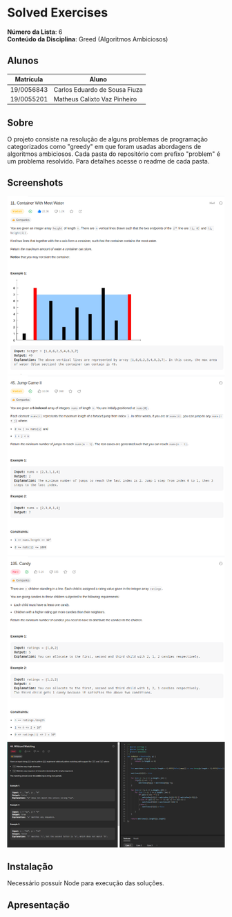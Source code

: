 # Solved Exercises

**Número da Lista**: 6<br>
**Conteúdo da Disciplina**: Greed (Algoritmos Ambiciosos)<br>

## Alunos
|Matrícula | Aluno |
| -- | -- |
| 19/0056843  |  Carlos Eduardo de Sousa Fiuza |
| 19/0055201  |  Matheus Calixto Vaz Pinheiro |

## Sobre 
O projeto consiste na resolução de alguns problemas de programação categorizados como "greedy" em que foram usadas abordagens de algoritmos ambiciosos.
Cada pasta do repositório com prefixo "problem" é um problema resolvido. Para detalhes acesse o readme de cada pasta.

## Screenshots
<div align="center">
    <img src="./assets/print_problem1.png"></img>
</div>
<div align="center">
    <img src="./assets/print_problem2.png"></img>
</div>
<div align="center">
    <img src="./assets/print_problem3.png"></img>
</div>
<div align="center">
    <img src="./assets/print_problem4.png"></img>
</div>


## Instalação 
Necessário possuir Node para execução das soluções.


## Apresentação




